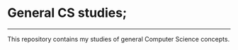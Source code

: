 # General CS studies; 
-----------

This repository contains my studies of general Computer Science concepts. 

